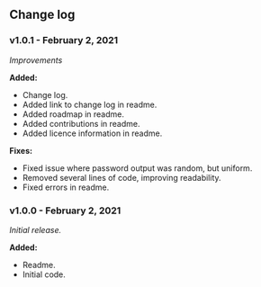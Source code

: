 ## Change log

### v1.0.1 - February 2, 2021

*Improvements*

**Added:**
- Change log.
- Added link to change log in readme.
- Added roadmap in readme.
- Added contributions in readme.
- Added licence information in readme.

**Fixes:**
- Fixed issue where password output was random, but uniform.
- Removed several lines of code, improving readability.
- Fixed errors in readme.

### v1.0.0 - February 2, 2021

*Initial release.*

**Added:**
 - Readme.
 - Initial code.
